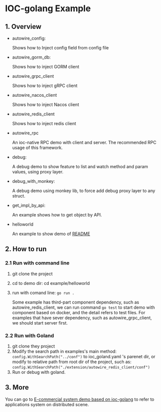 # IOC-golang Example

## 1. Overview

- autowire_config: 

  Shows how to Inject config field from config file

- autowire_gorm_db: 

  Shows how to inject GORM client

- autowire_grpc_client

  Shows how to inject gRPC client

- autowire_nacos_client

  Shows how to inject Nacos client

- autowire_redis_client

  Shows how to inject redis client

- autowire_rpc

  An ioc-native RPC demo with client and server. The recommended RPC usage of this framework.

- debug: 

  A debug demo to show feature to list and watch method and param values, using proxy layer.

- debug_with_monkey:

  A debug demo using monkey lib, to force add debug proxy layer to any struct.

- get_impl_by_api: 

  An example shows how to get object by API.

- helloworld

  An example to show demo of [README](https://github.com/alibaba/ioc-golang#ioc-golang-a-golang-dependency-injection-framework)

## 2. How to run

### 2.1 Run with command line

1. git clone the project

2. cd to demo dir: cd example/helloworld 

3. run with comand line:  `go run .`

   Some example has third-part component dependency, such as autowire_redis_client, we can run command `go test` to start demo with component based on docker, and the detail refers to test files. For examples that have sever dependency, such as autowire_grpc_client, we should start server first.

### 2.2 Run with Goland

1. git clone they project
2. Modify the search path in examples's main method: ` config.WithSearchPath("../conf")`  to ioc_goland.yaml 's parenet dir, or modify to relative path from root dir of the project, such as: `config.WithSearchPath("./extension/autowire_redis_client/conf")`
3. Run or debug with goland.

## 3. More

You can go to [E-commercial system demo based on ioc-golang](https://github.com/ioc-golang/shopping-system) to refer to applications system on distributed scene.

